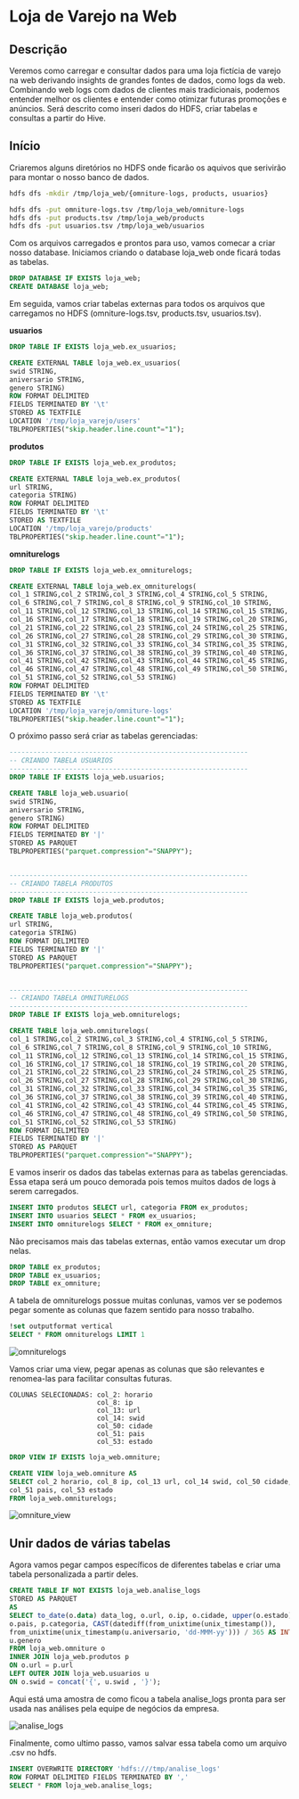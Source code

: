# Loja de Varejo na Web
 
## Descrição
Veremos como carregar e consultar dados para uma loja fictícia de varejo na web derivando insights de grandes fontes de dados, como logs da web. Combinando web logs com dados de clientes mais tradicionais, podemos entender melhor os clientes e entender como otimizar futuras promoções e anúncios. Será descrito como inseri dados do HDFS, criar tabelas e consultas a partir do Hive.

## Início
Criaremos alguns diretórios no HDFS onde ficarão os aquivos que serivirão para montar o nosso banco de dados.

```Bash
hdfs dfs -mkdir /tmp/loja_web/{omniture-logs, products, usuarios}

hdfs dfs -put omniture-logs.tsv /tmp/loja_web/omniture-logs
hdfs dfs -put products.tsv /tmp/loja_web/products
hdfs dfs -put usuarios.tsv /tmp/loja_web/usuarios
```

Com os arquivos carregados e prontos para uso, vamos comecar a criar nosso database. Iniciamos criando o database loja_web onde ficará todas as tabelas.
```SQL
DROP DATABASE IF EXISTS loja_web;
CREATE DATABASE loja_web;
```


Em seguida, vamos criar tabelas externas para todos os arquivos que carregamos no HDFS (omniture-logs.tsv, products.tsv, usuarios.tsv).

**usuarios**
```SQL
DROP TABLE IF EXISTS loja_web.ex_usuarios;

CREATE EXTERNAL TABLE loja_web.ex_usuarios(
swid STRING,
aniversario STRING,
genero STRING)
ROW FORMAT DELIMITED
FIELDS TERMINATED BY '\t'
STORED AS TEXTFILE
LOCATION '/tmp/loja_varejo/users'
TBLPROPERTIES("skip.header.line.count"="1");
```

**produtos**
```SQL
DROP TABLE IF EXISTS loja_web.ex_produtos;

CREATE EXTERNAL TABLE loja_web.ex_produtos(
url STRING,
categoria STRING)
ROW FORMAT DELIMITED
FIELDS TERMINATED BY '\t'
STORED AS TEXTFILE
LOCATION '/tmp/loja_varejo/products'
TBLPROPERTIES("skip.header.line.count"="1");
```

**omniturelogs**
```SQL
DROP TABLE IF EXISTS loja_web.ex_omniturelogs;

CREATE EXTERNAL TABLE loja_web.ex_omniturelogs(
col_1 STRING,col_2 STRING,col_3 STRING,col_4 STRING,col_5 STRING,
col_6 STRING,col_7 STRING,col_8 STRING,col_9 STRING,col_10 STRING,
col_11 STRING,col_12 STRING,col_13 STRING,col_14 STRING,col_15 STRING,
col_16 STRING,col_17 STRING,col_18 STRING,col_19 STRING,col_20 STRING,
col_21 STRING,col_22 STRING,col_23 STRING,col_24 STRING,col_25 STRING,
col_26 STRING,col_27 STRING,col_28 STRING,col_29 STRING,col_30 STRING,
col_31 STRING,col_32 STRING,col_33 STRING,col_34 STRING,col_35 STRING,
col_36 STRING,col_37 STRING,col_38 STRING,col_39 STRING,col_40 STRING,
col_41 STRING,col_42 STRING,col_43 STRING,col_44 STRING,col_45 STRING,
col_46 STRING,col_47 STRING,col_48 STRING,col_49 STRING,col_50 STRING,
col_51 STRING,col_52 STRING,col_53 STRING)
ROW FORMAT DELIMITED
FIELDS TERMINATED BY '\t'
STORED AS TEXTFILE
LOCATION '/tmp/loja_varejo/omniture-logs'
TBLPROPERTIES("skip.header.line.count"="1");
```

O próximo passo será criar as tabelas gerenciadas:

```SQL
------------------------------------------------------------
-- CRIANDO TABELA USUARIOS
------------------------------------------------------------
DROP TABLE IF EXISTS loja_web.usuarios;

CREATE TABLE loja_web.usuario(
swid STRING,
aniversario STRING,
genero STRING)
ROW FORMAT DELIMITED
FIELDS TERMINATED BY '|'
STORED AS PARQUET
TBLPROPERTIES("parquet.compression"="SNAPPY");


------------------------------------------------------------
-- CRIANDO TABELA PRODUTOS
------------------------------------------------------------
DROP TABLE IF EXISTS loja_web.produtos;

CREATE TABLE loja_web.produtos(
url STRING,
categoria STRING)
ROW FORMAT DELIMITED
FIELDS TERMINATED BY '|'
STORED AS PARQUET
TBLPROPERTIES("parquet.compression"="SNAPPY");


------------------------------------------------------------
-- CRIANDO TABELA OMNITURELOGS
------------------------------------------------------------
DROP TABLE IF EXISTS loja_web.omniturelogs;

CREATE TABLE loja_web.omniturelogs(
col_1 STRING,col_2 STRING,col_3 STRING,col_4 STRING,col_5 STRING,
col_6 STRING,col_7 STRING,col_8 STRING,col_9 STRING,col_10 STRING,
col_11 STRING,col_12 STRING,col_13 STRING,col_14 STRING,col_15 STRING,
col_16 STRING,col_17 STRING,col_18 STRING,col_19 STRING,col_20 STRING,
col_21 STRING,col_22 STRING,col_23 STRING,col_24 STRING,col_25 STRING,
col_26 STRING,col_27 STRING,col_28 STRING,col_29 STRING,col_30 STRING,
col_31 STRING,col_32 STRING,col_33 STRING,col_34 STRING,col_35 STRING,
col_36 STRING,col_37 STRING,col_38 STRING,col_39 STRING,col_40 STRING,
col_41 STRING,col_42 STRING,col_43 STRING,col_44 STRING,col_45 STRING,
col_46 STRING,col_47 STRING,col_48 STRING,col_49 STRING,col_50 STRING,
col_51 STRING,col_52 STRING,col_53 STRING)
ROW FORMAT DELIMITED
FIELDS TERMINATED BY '|'
STORED AS PARQUET
TBLPROPERTIES("parquet.compression"="SNAPPY");
```

E vamos inserir os dados das tabelas externas para as tabelas gerenciadas. Essa etapa será um pouco demorada pois temos muitos dados de logs à serem carregados.

```SQL
INSERT INTO produtos SELECT url, categoria FROM ex_produtos;
INSERT INTO usuarios SELECT * FROM ex_usuarios;
INSERT INTO omniturelogs SELECT * FROM ex_omniture;
```

Não precisamos mais das tabelas externas, então vamos executar um drop nelas.

```SQL
DROP TABLE ex_produtos;
DROP TABLE ex_usuarios;
DROP TABLE ex_omniture;
```

A tabela de omniturelogs possue muitas conlunas, vamos ver se podemos pegar somente as colunas que fazem sentido para nosso trabalho. 
```SQL
!set outputformat vertical
SELECT * FROM omniturelogs LIMIT 1
```

![omniturelogs](https://github.com/BrunoHarlis/loja_de_varejo_na_web/blob/main/imagens/omniturelogs.png)

Vamos criar uma view, pegar apenas as colunas que são relevantes e renomea-las para facilitar consultas futuras.
```
COLUNAS SELECIONADAS: col_2: horario
                      col_8: ip
                      col_13: url
                      col_14: swid
                      col_50: cidade
                      col_51: pais
                      col_53: estado
```
```SQL
DROP VIEW IF EXISTS loja_web.omniture;

CREATE VIEW loja_web.omniture AS
SELECT col_2 horario, col_8 ip, col_13 url, col_14 swid, col_50 cidade,
col_51 pais, col_53 estado
FROM loja_web.omniturelogs;
```

![omniture_view](https://github.com/BrunoHarlis/loja_de_varejo_na_web/blob/main/imagens/view_omniture.png)

## Unir dados de várias tabelas

Agora vamos pegar campos específicos de diferentes tabelas e criar uma tabela personalizada a partir deles.
```SQL
CREATE TABLE IF NOT EXISTS loja_web.analise_logs
STORED AS PARQUET
AS
SELECT to_date(o.data) data_log, o.url, o.ip, o.cidade, upper(o.estado) estado,
o.pais, p.categoria, CAST(datediff(from_unixtime(unix_timestamp()),
from_unixtime(unix_timestamp(u.aniversario, 'dd-MMM-yy'))) / 365 AS INT) idade,
u.genero
FROM loja_web.omniture o
INNER JOIN loja_web.produtos p
ON o.url = p.url
LEFT OUTER JOIN loja_web.usuarios u
ON o.swid = concat('{', u.swid , '}');
```
Aqui está uma amostra de como ficou a tabela analise_logs pronta para ser usada nas análises pela equipe de negócios da empresa.

![analise_logs](https://github.com/BrunoHarlis/loja_de_varejo_na_web/blob/main/imagens/analise_logs.png)

Finalmente, como ultimo passo, vamos salvar essa tabela como um arquivo .csv no hdfs.
```SQL
INSERT OVERWRITE DIRECTORY 'hdfs:///tmp/analise_logs'
ROW FORMAT DELIMITED FIELDS TERMINATED BY ','
SELECT * FROM loja_web.analise_logs;
```
